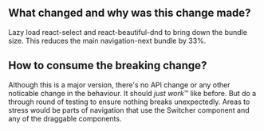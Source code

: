 ## What changed and why was this change made?
Lazy load react-select and react-beautiful-dnd to bring down the bundle size. This reduces the main navigation-next bundle by 33%.

## How to consume the breaking change?
Although this is a major version, there's no API change or any other noticable change in the behaviour. It should *just work*™️ like before. But do a through round of testing to ensure nothing breaks unexpectedly. Areas to stress would be parts of navigation that use the Switcher component and any of the draggable components.